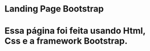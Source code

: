 <h1> Landing Page Bootstrap<h1/>

<strong> Essa página foi feita usando Html, Css e a framework Bootstrap. <strong/>
